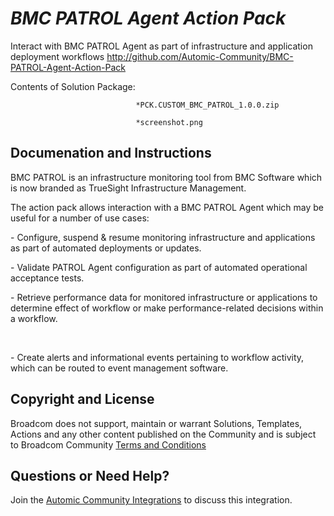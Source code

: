 *BMC PATROL Agent Action Pack*
=============


Interact with BMC PATROL Agent as part of infrastructure and application deployment workflows
http://github.com/Automic-Community/BMC-PATROL-Agent-Action-Pack

<!-- List of attached files -->
Contents of Solution Package:

						
								*PCK.CUSTOM_BMC_PATROL_1.0.0.zip
								
								*screenshot.png
								
						


Documenation and Instructions
---

<p class="MsoNormal" style="mso-margin-top-alt: auto; mso-margin-bottom-alt: auto; line-height: normal;"><span>BMC PATROL is an infrastructure monitoring tool from BMC Software which is now branded as TrueSight Infrastructure Management.</span></p>
<p class="MsoNormal" style="mso-margin-top-alt: auto; mso-margin-bottom-alt: auto; line-height: normal;"><span>The action pack allows interaction with a BMC PATROL Agent which may be useful for a number of use cases:</span></p>
<p class="MsoNormal" style="mso-margin-top-alt: auto; mso-margin-bottom-alt: auto; line-height: normal;"><span>- Configure, suspend &amp; resume monitoring infrastructure and applications as part of automated deployments or updates.</span></p>
<p class="MsoNormal" style="mso-margin-top-alt: auto; mso-margin-bottom-alt: auto; line-height: normal;"><span>- Validate PATROL Agent configuration as part of automated operational acceptance tests.</span></p>
<p class="MsoNormal" style="mso-margin-top-alt: auto; mso-margin-bottom-alt: auto; line-height: normal;"><span>- Retrieve performance data for monitored infrastructure or applications to determine effect of workflow or&nbsp;make performance-related decisions within a workflow.</span></p>
<p>&nbsp;</p>
<p class="MsoNormal" style="mso-margin-top-alt: auto; mso-margin-bottom-alt: auto; line-height: normal;"><span>- Create alerts and informational events pertaining to workflow activity, which can be routed to event management software.</span></p>

Copyright and License
---

Broadcom does not support, maintain or warrant Solutions, Templates, Actions and any other content published on the Community and is subject to Broadcom Community [Terms and Conditions](https://community.broadcom.com/termsandconditions)


Questions or Need Help? 
---
Join the [Automic Community Integrations](https://community.broadcom.com/communities/community-home?CommunityKey=83e49dd4-b93e-464a-a343-2bb1e51c13ec) to discuss this integration.

